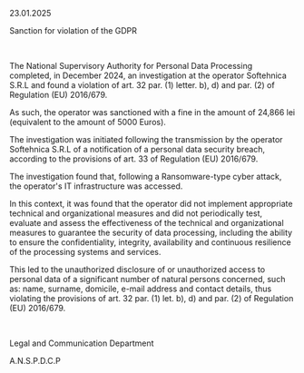 23.01.2025

Sanction for violation of the GDPR

 

The National Supervisory Authority for Personal Data Processing completed, in December 2024, an investigation at the operator Softehnica S.R.L and found a violation of art. 32 par. (1) letter. b), d) and par. (2) of Regulation (EU) 2016/679.

As such, the operator was sanctioned with a fine in the amount of 24,866 lei (equivalent to the amount of 5000 Euros).

The investigation was initiated following the transmission by the operator Softehnica S.R.L of a notification of a personal data security breach, according to the provisions of art. 33 of Regulation (EU) 2016/679.

The investigation found that, following a Ransomware-type cyber attack, the operator's IT infrastructure was accessed.

In this context, it was found that the operator did not implement appropriate technical and organizational measures and did not periodically test, evaluate and assess the effectiveness of the technical and organizational measures to guarantee the security of data processing, including the ability to ensure the confidentiality, integrity, availability and continuous resilience of the processing systems and services.

This led to the unauthorized disclosure of or unauthorized access to personal data of a significant number of natural persons concerned, such as: name, surname, domicile, e-mail address and contact details, thus violating the provisions of art. 32 par. (1) let. b), d) and par. (2) of Regulation (EU) 2016/679.  

 

Legal and Communication Department

A.N.S.P.D.C.P
